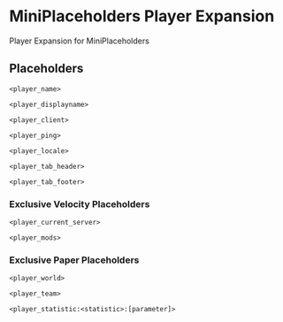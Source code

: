 # MiniPlaceholders Player Expansion
Player Expansion for MiniPlaceholders

## Placeholders

```
<player_name>

<player_displayname>

<player_client>

<player_ping>

<player_locale>

<player_tab_header>

<player_tab_footer>
```

### Exclusive Velocity Placeholders

```
<player_current_server>

<player_mods>
```

### Exclusive Paper Placeholders

```
<player_world>

<player_team>

<player_statistic:<statistic>:[parameter]>
```
